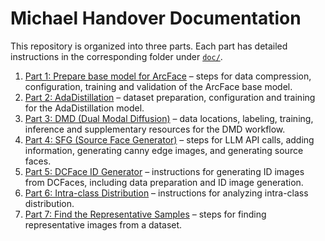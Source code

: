 # Michael Handover Documentation

This repository is organized into three parts. Each part has detailed instructions in the corresponding folder under [`doc/`](doc/).

1. [Part 1: Prepare base model for ArcFace](doc/part1/README.md) – steps for data compression, configuration, training and validation of the ArcFace base model.
2. [Part 2: AdaDistillation](doc/part2/README.md) – dataset preparation, configuration and training for the AdaDistillation model.
3. [Part 3: DMD (Dual Modal Diffusion)](doc/part3/README.md) – data locations, labeling, training, inference and supplementary resources for the DMD workflow.
4. [Part 4: SFG (Source Face Generator)](doc/part4/README.md) – steps for LLM API calls, adding information, generating canny edge images, and generating source faces.
5. [Part 5: DCFace ID Generator](doc/part5/README.md) – instructions for generating ID images from DCFaces, including data preparation and ID image generation.
6. [Part 6: Intra-class Distribution](doc/part6/README.md) – instructions for analyzing intra-class distribution.
7. [Part 7: Find the Representative Samples](doc/part7/README.md) – steps for finding representative images from a dataset.